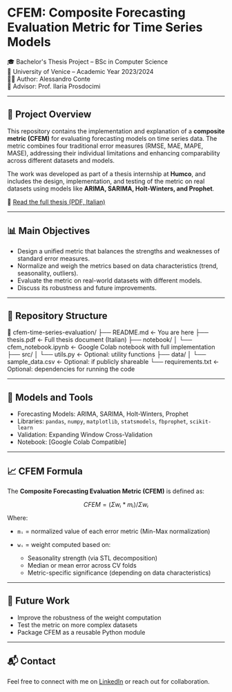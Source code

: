 # CFEM: Composite Forecasting Evaluation Metric for Time Series Models

🎓 Bachelor's Thesis Project – BSc in Computer Science  
📍 University of Venice – Academic Year 2023/2024  
👨‍💻 Author: Alessandro Conte  
📘 Advisor: Prof. Ilaria Prosdocimi  

---

## 📝 Project Overview

This repository contains the implementation and explanation of a **composite metric (CFEM)** for evaluating forecasting models on time series data. The metric combines four traditional error measures (RMSE, MAE, MAPE, MASE), addressing their individual limitations and enhancing comparability across different datasets and models.

The work was developed as part of a thesis internship at **Humco**, and includes the design, implementation, and testing of the metric on real datasets using models like **ARIMA, SARIMA, Holt-Winters, and Prophet**.

📄 [Read the full thesis (PDF, Italian)](./thesis.pdf)

---

## 📊 Main Objectives

- Design a unified metric that balances the strengths and weaknesses of standard error measures.
- Normalize and weigh the metrics based on data characteristics (trend, seasonality, outliers).
- Evaluate the metric on real-world datasets with different models.
- Discuss its robustness and future improvements.

---

## 📂 Repository Structure

📁 cfem-time-series-evaluation/
├── README.md <- You are here
├── thesis.pdf <- Full thesis document (Italian)
├── notebook/
│ └── cfem_notebook.ipynb <- Google Colab notebook with full implementation
├── src/
│ └── utils.py <- Optional: utility functions
├── data/
│ └── sample_data.csv <- Optional: if publicly shareable
└── requirements.txt <- Optional: dependencies for running the code

---

## 🔧 Models and Tools

- Forecasting Models: ARIMA, SARIMA, Holt-Winters, Prophet
- Libraries: `pandas`, `numpy`, `matplotlib`, `statsmodels`, `fbprophet`, `scikit-learn`
- Validation: Expanding Window Cross-Validation
- Notebook: [Google Colab Compatible]

---

## 📈 CFEM Formula

The **Composite Forecasting Evaluation Metric (CFEM)** is defined as:

```math
CFEM = (Σ wᵢ * mᵢ) / Σ wᵢ
```

Where:

* `mᵢ` = normalized value of each error metric (Min-Max normalization)
* `wᵢ` = weight computed based on:

  * Seasonality strength (via STL decomposition)
  * Median or mean error across CV folds
  * Metric-specific significance (depending on data characteristics)

---

## 📌 Future Work

* Improve the robustness of the weight computation
* Test the metric on more complex datasets
* Package CFEM as a reusable Python module

---

## 📬 Contact

Feel free to connect with me on [LinkedIn](https://www.linkedin.com/in/alessandro-conte-ds/) or reach out for collaboration.

````

